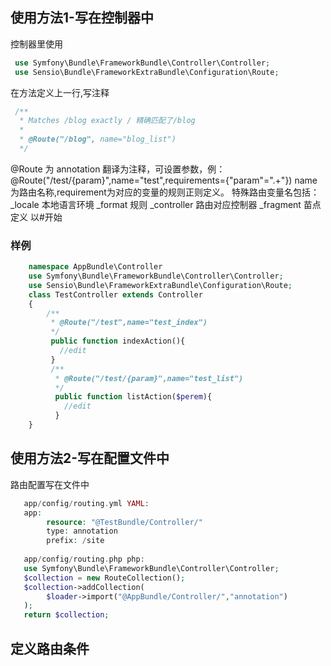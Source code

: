 ## 使用方法1-写在控制器中
 控制器里使用
```php
 use Symfony\Bundle\FrameworkBundle\Controller\Controller;
 use Sensio\Bundle\FrameworkExtraBundle\Configuration\Route;
```
  在方法定义上一行,写注释
```php
 /**
  * Matches /blog exactly / 精确匹配了/blog
  *
  * @Route("/blog", name="blog_list")
  */
```
@Route 为 annotation 翻译为注释，可设置参数，例：
@Route("/test/{param}",name="test",requirements={"param"=".+"})
name为路由名称,requirement为对应的变量的规则正则定义。
特殊路由变量名包括：
    _locale 本地语言环境
    _format 规则
    _controller 路由对应控制器
    _fragment 苗点定义 以#开始
### 样例
```php
    namespace AppBundle\Controller    
    use Symfony\Bundle\FrameworkBundle\Controller\Controller;
    use Sensio\Bundle\FrameworkExtraBundle\Configuration\Route;
    class TestController extends Controller
    {
        /**
         * @Route("/test",name="test_index")
         */
         public function indexAction(){
           //edit 
         }
         /**
          * @Route("/test/{param}",name="test_list")
          */
          public function listAction($perem){
            //edit 
          }
    }
```
## 使用方法2-写在配置文件中
路由配置写在文件中
```php
   app/config/routing.yml YAML:
   app:
        resource: "@TestBundle/Controller/"
        type: annotation
        prefix: /site
        
   app/config/routing.php php:
   use Symfony\Bundle\FrameworkBundle\Controller\Controller;
   $collection = new RouteCollection();
   $collection->addCollection(
        $loader->import("@AppBundle/Controller/","annotation")
   );
   return $collection;
```
## 定义路由条件 
 